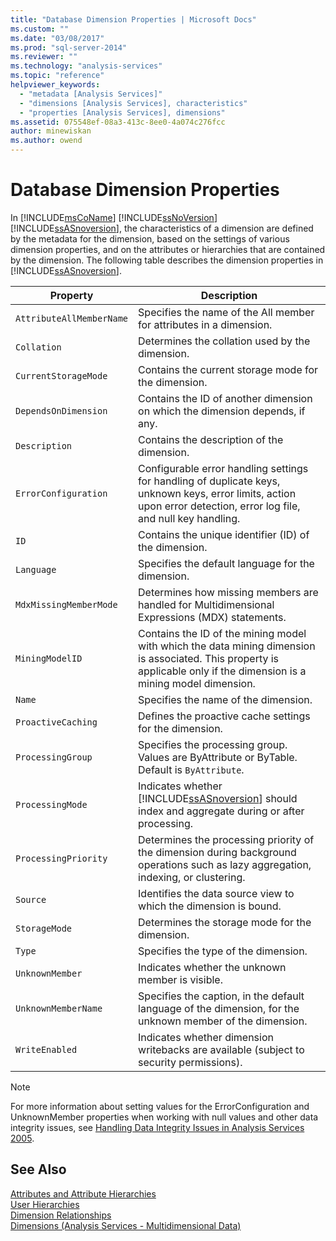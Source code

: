 ```yaml
---
title: "Database Dimension Properties | Microsoft Docs"
ms.custom: ""
ms.date: "03/08/2017"
ms.prod: "sql-server-2014"
ms.reviewer: ""
ms.technology: "analysis-services"
ms.topic: "reference"
helpviewer_keywords: 
  - "metadata [Analysis Services]"
  - "dimensions [Analysis Services], characteristics"
  - "properties [Analysis Services], dimensions"
ms.assetid: 075548ef-08a3-413c-8ee0-4a074c276fcc
author: minewiskan
ms.author: owend
---
```

# Database Dimension Properties
  In [!INCLUDE[msCoName](../../includes/msconame-md.md)] [!INCLUDE[ssNoVersion](../../includes/ssnoversion-md.md)] [!INCLUDE[ssASnoversion](../../includes/ssasnoversion-md.md)], the characteristics of a dimension are defined by the metadata for the dimension, based on the settings of various dimension properties, and on the attributes or hierarchies that are contained by the dimension. The following table describes the dimension properties in [!INCLUDE[ssASnoversion](../../includes/ssasnoversion-md.md)].  
  
|Property|Description|  
|--------------|-----------------|  
|`AttributeAllMemberName`|Specifies the name of the All member for attributes in a dimension.|  
|`Collation`|Determines the collation used by the dimension.|  
|`CurrentStorageMode`|Contains the current storage mode for the dimension.|  
|`DependsOnDimension`|Contains the ID of another dimension on which the dimension depends, if any.|  
|`Description`|Contains the description of the dimension.|  
|`ErrorConfiguration`|Configurable error handling settings for handling of duplicate keys, unknown keys, error limits, action upon error detection, error log file, and null key handling.|  
|`ID`|Contains the unique identifier (ID) of the dimension.|  
|`Language`|Specifies the default language for the dimension.|  
|`MdxMissingMemberMode`|Determines how missing members are handled for Multidimensional Expressions (MDX) statements.|  
|`MiningModelID`|Contains the ID of the mining model with which the data mining dimension is associated. This property is applicable only if the dimension is a mining model dimension.|  
|`Name`|Specifies the name of the dimension.|  
|`ProactiveCaching`|Defines the proactive cache settings for the dimension.|  
|`ProcessingGroup`|Specifies the processing group. Values are ByAttribute or ByTable. Default is `ByAttribute`.|  
|`ProcessingMode`|Indicates whether [!INCLUDE[ssASnoversion](../../includes/ssasnoversion-md.md)] should index and aggregate during or after processing.|  
|`ProcessingPriority`|Determines the processing priority of the dimension during background operations such as lazy aggregation, indexing, or clustering.|  
|`Source`|Identifies the data source view to which the dimension is bound.|  
|`StorageMode`|Determines the storage mode for the dimension.|  
|`Type`|Specifies the type of the dimension.|  
|`UnknownMember`|Indicates whether the unknown member is visible.|  
|`UnknownMemberName`|Specifies the caption, in the default language of the dimension, for the unknown member of the dimension.|  
|`WriteEnabled`|Indicates whether dimension writebacks are available (subject to security permissions).|  
  
> [!NOTE]  
>  For more information about setting values for the ErrorConfiguration and UnknownMember properties when working with null values and other data integrity issues, see [Handling Data Integrity Issues in Analysis Services 2005](https://go.microsoft.com/fwlink/?LinkId=81891).  
  
## See Also  
 [Attributes and Attribute Hierarchies](attributes-and-attribute-hierarchies.md)   
 [User Hierarchies](user-hierarchies.md)   
 [Dimension Relationships](../multidimensional-models-olap-logical-cube-objects/dimension-relationships.md)   
 [Dimensions &#40;Analysis Services - Multidimensional Data&#41;](dimensions-analysis-services-multidimensional-data.md)  
  
  
